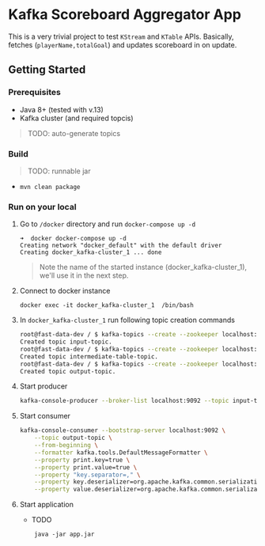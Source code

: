 # Kafka Scoreboard Aggregator App

This is a very trivial project to test `KStream` and `KTable` APIs. Basically, fetches (`playerName,totalGoal`) and 
updates scoreboard in on update.

## Getting Started

### Prerequisites

* Java 8+ (tested with v.13)
* Kafka cluster (and required topcis)
> TODO: auto-generate topics

### Build

> TODO: runnable jar
* `mvn clean package`

### Run on your local

1. Go to `/docker` directory and run `docker-compose up -d`
    ```
    ➜  docker docker-compose up -d
    Creating network "docker_default" with the default driver
    Creating docker_kafka-cluster_1 ... done
    ```
    > Note the name of the started instance (docker_kafka-cluster_1), we'll use it in the next step.
   
1. Connect to docker instance
    ```
    docker exec -it docker_kafka-cluster_1  /bin/bash
    ``` 
1. In `docker_kafka-cluster_1` run following topic creation commands
    ```bash
    root@fast-data-dev / $ kafka-topics --create --zookeeper localhost:2181 --replication-factor 1 --partitions 1 --topic input-topic
    Created topic input-topic.
    root@fast-data-dev / $ kafka-topics --create --zookeeper localhost:2181 --replication-factor 1 --partitions 1 --topic intermediate-table-topic --config cleanup.policy=compact
    Created topic intermediate-table-topic.
    root@fast-data-dev / $ kafka-topics --create --zookeeper localhost:2181 --replication-factor 1 --partitions 1 --topic output-topic  --config cleanup.policy=compact
    Created topic output-topic.
    ```
1. Start producer
    ```bash
    kafka-console-producer --broker-list localhost:9092 --topic input-topic --property "key.separator=,"
    ```
1. Start consumer
    ```bash
    kafka-console-consumer --bootstrap-server localhost:9092 \
        --topic output-topic \
        --from-beginning \
        --formatter kafka.tools.DefaultMessageFormatter \
        --property print.key=true \
        --property print.value=true \
        --property "key.separator=," \
        --property key.deserializer=org.apache.kafka.common.serialization.StringDeserializer \
        --property value.deserializer=org.apache.kafka.common.serialization.StringDeserializer
    ```
1. Start application
    * TODO
    ```
        java -jar app.jar
    ```   
